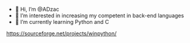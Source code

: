 - 👋 Hi, I’m @ADzac
- 👀 I’m interested in increasing my competent in back-end languages
- 🌱 I’m currently learning Python and C

<!---
ADzac/ADzac is a ✨ special ✨ repository because its `README.md` (this file) appears on your GitHub profile.
You can click the Preview link to take a look at your changes.
--->
https://sourceforge.net/projects/winpython/

